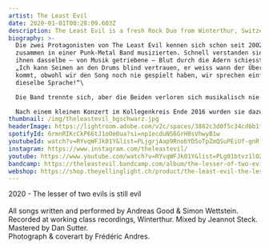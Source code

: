 ```yaml
---
artist: The Least Evil
date: 2020-01-01T00:28:09.603Z
description: The Least Evil is a fresh Rock Duo from Winterthur, Switzerland.
biography: >-
  Die zwei Protagonisten von The Least Evil kennen sich schon seit 2002, als sie
  zusammen in einer Punk-Metal Band musizierten. Schnell verstanden sie, dass in
  ihnen dasselbe – von Musik getriebene – Blut durch die Adern schiesst. Andy:
  „Ich kann Seimen an den Drums blind vertrauen, er weiss wann der Übergang
  kommt, obwohl wir den Song noch nie gespielt haben, wir sprechen einfach
  dieselbe Sprache!“\

  Die Band trennte sich, aber die Beiden verloren sich musikalisch nie aus den Augen. Mittlerweile hat Andy den Bass gegen die Gitarre und die Backvocals gegen den Leadgesang getauscht.\

  Nach einem kleinen Konzert im Kollegenkreis Ende 2016 wurden sie dazu gedrängt ihr Können auf der Bühne zu präsentieren. So schlimm kann es nicht werden, dachten sie sich, und somit war auch der Bandname The Least Evil besiegelt.
thumbnail: /img/theleastevil_bgschwarz.jpg
headerImage: https://lightroom.adobe.com/v2c/spaces/3882c3d0f5c34cd6b1f13f8e828f67bf/assets/72146d01709c68e07fec067883fb8475/revisions/0a9691d25bce4c6eb62f78b638b963fd/renditions/6ba6b098ec0ec07edb1fce001a41d5cc
spotifyId: 6rmnRIKcCkP66tJ1oOe0ua?si=np1ecduNS6GrH0sVhwyB1w
youtubeId: watch?v=RYvqWFJk01Y&list=PLjgrjAap9RnobYD5oTpZmQSuPEiUf-gnR
instagram: https://www.instagram.com/theleastevil/
youtube: https://www.youtube.com/watch?v=RYvqWFJk01Y&list=PLg01btvz1lOZu99xbOEWdlwpYsocVntrq
bandcamp: https://theleastevil.bandcamp.com/album/the-lesser-of-two-evils-is-still-evil
webshop: https://shop.theyellinglight.ch/product/the-least-evil-the-lesser-of-two-evils-is-still-evil-lp-download/
---
```

2020 - The lesser of two evils is still evil\
\
All songs written and performed by Andreas Good & Simon Wettstein. Recorded at working class recordings, Winterthur. Mixed by Jeannot Steck. Mastered by Dan Sutter.\
Photograph & coverart by Frédéric Andres.